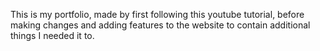 This is my portfolio, made by first following this youtube tutorial, before making changes and adding features to the website to contain additional things I needed it to.

